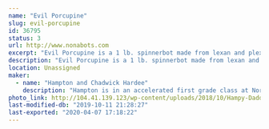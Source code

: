 ```yaml
---
name: "Evil Porcupine"
slug: evil-porcupine
id: 36795
status: 3
url: http://www.nonabots.com
excerpt: "Evil Porcupine is a 1 lb. spinnerbot made from lexan and plexiglass."
description: "Evil Porcupine is a 1 lb. spinnerbot made from lexan and plexiglass."
location: Unassigned
maker:
  - name: "Hampton and Chadwick Hardee"
    description: "Hampton is in an accelerated first grade class at Northlake Parkway Community School in Lake Nona.  He loves watching Battlebots with his daddy!"
photo_link: http://104.41.139.123/wp-content/uploads/2018/10/Hampy-Daddy-1024x683.jpg
last-modified-db: "2019-10-11 21:28:27"
last-exported: "2020-04-07 17:18:22"
---
```

